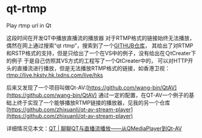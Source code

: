 # qt-rtmp
Play rtmp url in Qt

这段时间在开发QT中播放直播流的播放器
对于RTMP格式的链接始终无法播放，
偶然在网上通过搜索“qt rtmp”，搜索到了一个[GITHUB仓库](https://github.com/zuozhulin88/FQFLib)，
其给出了对RTMP和RSTP格式的支持，但是只给出了一个在VS中的例子，没有给出在ＱtCreater下的例子
于是自己仿照其VS方式的工程写了一个QtCreater中的，
可以对HTTP开头的直播流进行播放，但是无法播放RTMP格式的链接，如香港卫视：[rtmp://live.hkstv.hk.lxdns.com/live/hks](rtmp://live.hkstv.hk.lxdns.com/live/hks)

后来又发现了一个项目叫做Qt-AV:[https://github.com/wang-bin/QtAV](https://github.com/wang-bin/QtAV)
通过一定的配置，在QT-AV一个例子的基础上终于实现了一个能够播放RTMP链接的播放器，见我的另一个仓库
[https://github.com/zhixuanli/qt-av-stream-player](https://github.com/zhixuanli/qt-av-stream-player)

详细情况见本文：[QT | 聊聊QT与直播流播放——从QMediaPlayer到Qt-AV](http://www.cnblogs.com/QingHuan/p/8830562.html)
